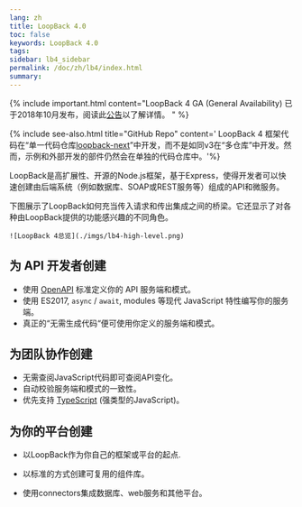 ```yaml
---
lang: zh
title: LoopBack 4.0
toc: false
keywords: LoopBack 4.0
tags:
sidebar: lb4_sidebar
permalink: /doc/zh/lb4/index.html
summary:
---
```


{% include important.html content="LoopBack 4 GA (General Availability) 已于2018年10月发布，阅读此[公告](http://strongloop.com/strongblog/loopback-4-ga)以了解详情。 
" %}

{% include see-also.html title="GitHub Repo" content=' LoopBack 4 框架代码在“单一代码仓库[loopback-next](https://github.com/strongloop/loopback-next)”中开发，而不是如同v3在“多仓库”中开发。然而，示例和外部开发的部件仍然会在单独的代码仓库中。'%}

LoopBack是高扩展性、开源的Node.js框架，基于Express，使得开发者可以快速创建由后端系统（例如数据库、SOAP或REST服务等）组成的API和微服务。

下图展示了LoopBack如何充当传入请求和传出集成之间的桥梁。它还显示了对各种由LoopBack提供的功能感兴趣的不同角色。

```
![LoopBack 4总览](./imgs/lb4-high-level.png)
```

## 为 API 开发者创建

 - 使用 [OpenAPI](https://www.openapis.org/) 标准定义你的 API 服务端和模式。
 - 使用 ES2017, `async` / `await`, modules 等现代 JavaScript 特性编写你的服务端。
 - 真正的“无需生成代码“便可使用你定义的服务端和模式。

## 为团队协作创建

 - 无需查阅JavaScript代码即可查阅API变化。
 - 自动校验服务端和模式的一致性。
 - 优先支持 [TypeScript](https://www.typescriptlang.org) (强类型的JavaScript)。

## 为你的平台创建

 - 以LoopBack作为你自己的框架或平台的起点.

 - 以标准的方式创建可复用的组件库。

 - 使用connectors集成数据库、web服务和其他平台。


